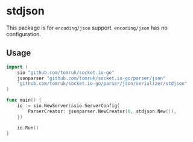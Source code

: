 # stdjson

This package is for `encoding/json` support. `encoding/json` has no configuration.

## Usage

```go
import (
    sio "github.com/tomruk/socket.io-go"
    jsonparser "github.com/tomruk/socket.io-go/parser/json"
    "github.com/tomruk/socket.io-go/parser/json/serializer/stdjson"
)

func main() {
    io := sio.NewServer(&sio.ServerConfig{
        ParserCreator: jsonparser.NewCreator(0, stdjson.New()),
    })

    io.Run()
}
```
